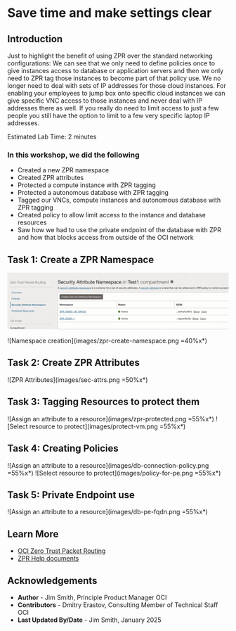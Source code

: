# Save time and make settings clear

## Introduction

Just to highlight the benefit of using ZPR over the standard networking configurations:
We can see that we only need to define policies once to give instances access to database or application servers and then we only need to ZPR tag those instances to become part of that policy use. We no longer need to deal with sets of IP addresses for those cloud instances. For enabling your employees to jump box onto specific cloud instances we can give specific VNC access to those instances and never deal with IP addresses there as well. If you really do need to limit access to just a few people you still have the option to limit to a few very specific laptop IP addresses.

Estimated Lab Time: 2 minutes

### In this workshop, we did the following

* Created a new ZPR namespace
* Created ZPR attributes
* Protected a compute instance with ZPR tagging
* Protected a autonomous database with ZPR tagging
* Tagged our VNCs, compute instances and autonomous database with ZPR tagging
* Created policy to allow limit access to the instance and database resources
* Saw how we had to use the private endpoint of the database with ZPR and how that blocks access from outside of the OCI network


## Task 1: Create a ZPR Namespace

 ![Namespaces](images/zpr-attribute-namespace.png)

 ![Namespace creation](images/zpr-create-namespace.png =40%x*)

## Task 2: Create ZPR Attributes

 ![ZPR Attributes](images/sec-attrs.png =50%x*)

## Task 3: Tagging Resources to protect them

 ![Assign an attribute to a resource](images/zpr-protected.png =55%x*)
 ![Select resource to protect](images/protect-vm.png =55%x*)


## Task 4: Creating Policies

 ![Assign an attribute to a resource](images/db-connection-policy.png =55%x*)
 ![Select resource to protect](images/policy-for-pe.png =55%x*)


## Task 5: Private Endpoint use

 ![Assign an attribute to a resource](images/db-pe-fqdn.png =55%x*)


## Learn More

* [OCI Zero Trust Packet Routing](https://www.oracle.com/security/cloud-security/zero-trust-packet-routing/)
* [ZPR Help documents](https://docs.oracle.com/en-us/iaas/Content/zero-trust-packet-routing/overview.htm)

## Acknowledgements

* **Author** - Jim Smith, Principle Product Manager OCI
* **Contributors** - Dmitry Erastov, Consulting Member of Technical Staff OCI
* **Last Updated By/Date** - Jim Smith, January 2025
